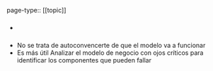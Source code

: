page-type:: [[topic]]
- ### 
- No se trata de autoconvencerte de que el modelo va a funcionar
- Es más útil Analizar el modelo de negocio con ojos críticos para identificar los componentes que pueden fallar


